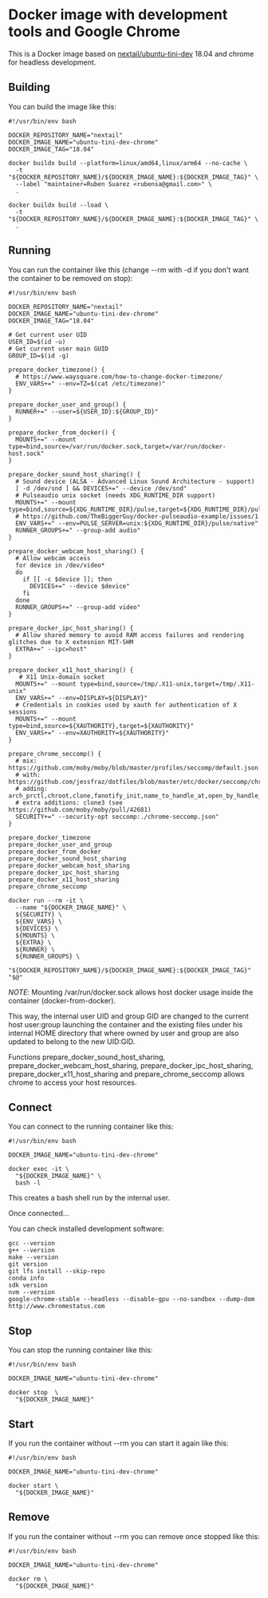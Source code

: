 # Docker image with development tools and Google Chrome

This is a Docker image based on [nextail/ubuntu-tini-dev](https://github.com/nextail/docker-ubuntu-tini-dev) 18.04 and chrome for headless development.

## Building

You can build the image like this:

```
#!/usr/bin/env bash

DOCKER_REPOSITORY_NAME="nextail"
DOCKER_IMAGE_NAME="ubuntu-tini-dev-chrome"
DOCKER_IMAGE_TAG="18.04"

docker buildx build --platform=linux/amd64,linux/arm64 --no-cache \
  -t "${DOCKER_REPOSITORY_NAME}/${DOCKER_IMAGE_NAME}:${DOCKER_IMAGE_TAG}" \
  --label "maintainer=Ruben Suarez <rubensa@gmail.com>" \
  .

docker buildx build --load \
  -t "${DOCKER_REPOSITORY_NAME}/${DOCKER_IMAGE_NAME}:${DOCKER_IMAGE_TAG}" \
  .
```

## Running

You can run the container like this (change --rm with -d if you don't want the container to be removed on stop):

```
#!/usr/bin/env bash

DOCKER_REPOSITORY_NAME="nextail"
DOCKER_IMAGE_NAME="ubuntu-tini-dev-chrome"
DOCKER_IMAGE_TAG="18.04"

# Get current user UID
USER_ID=$(id -u)
# Get current user main GUID
GROUP_ID=$(id -g)

prepare_docker_timezone() {
  # https://www.waysquare.com/how-to-change-docker-timezone/
  ENV_VARS+=" --env=TZ=$(cat /etc/timezone)"
}

prepare_docker_user_and_group() {
  RUNNER+=" --user=${USER_ID}:${GROUP_ID}"
}

prepare_docker_from_docker() {
  MOUNTS+=" --mount type=bind,source=/var/run/docker.sock,target=/var/run/docker-host.sock"
}

prepare_docker_sound_host_sharing() {
  # Sound device (ALSA - Advanced Linux Sound Architecture - support)
  [ -d /dev/snd ] && DEVICES+=" --device /dev/snd"
  # Pulseaudio unix socket (needs XDG_RUNTIME_DIR support)
  MOUNTS+=" --mount type=bind,source=${XDG_RUNTIME_DIR}/pulse,target=${XDG_RUNTIME_DIR}/pulse,readonly"
  # https://github.com/TheBiggerGuy/docker-pulseaudio-example/issues/1
  ENV_VARS+=" --env=PULSE_SERVER=unix:${XDG_RUNTIME_DIR}/pulse/native"
  RUNNER_GROUPS+=" --group-add audio"
}

prepare_docker_webcam_host_sharing() {
  # Allow webcam access
  for device in /dev/video*
  do
    if [[ -c $device ]]; then
      DEVICES+=" --device $device"
    fi
  done
  RUNNER_GROUPS+=" --group-add video"
}

prepare_docker_ipc_host_sharing() {
  # Allow shared memory to avoid RAM access failures and rendering glitches due to X extesnion MIT-SHM
  EXTRA+=" --ipc=host"
}

prepare_docker_x11_host_sharing() {
   # X11 Unix-domain socket
  MOUNTS+=" --mount type=bind,source=/tmp/.X11-unix,target=/tmp/.X11-unix"
  ENV_VARS+=" --env=DISPLAY=${DISPLAY}"
  # Credentials in cookies used by xauth for authentication of X sessions
  MOUNTS+=" --mount type=bind,source=${XAUTHORITY},target=${XAUTHORITY}"
  ENV_VARS+=" --env=XAUTHORITY=${XAUTHORITY}"
}

prepare_chrome_seccomp() {
  # mix: https://github.com/moby/moby/blob/master/profiles/seccomp/default.json
  # with: https://github.com/jessfraz/dotfiles/blob/master/etc/docker/seccomp/chrome.json
  # adding: arch_prctl,chroot,clone,fanotify_init,name_to_handle_at,open_by_handle_at,setdomainname,sethostname,setns,syslog,timer_getoverrun,timer_gettime,timer_settime,unshare,vhangup
  # extra additions: clone3 (see https://github.com/moby/moby/pull/42681)
  SECURITY+=" --security-opt seccomp:./chrome-seccomp.json"
}

prepare_docker_timezone
prepare_docker_user_and_group
prepare_docker_from_docker
prepare_docker_sound_host_sharing
prepare_docker_webcam_host_sharing
prepare_docker_ipc_host_sharing
prepare_docker_x11_host_sharing
prepare_chrome_seccomp

docker run --rm -it \
  --name "${DOCKER_IMAGE_NAME}" \
  ${SECURITY} \
  ${ENV_VARS} \
  ${DEVICES} \
  ${MOUNTS} \
  ${EXTRA} \
  ${RUNNER} \
  ${RUNNER_GROUPS} \
   "${DOCKER_REPOSITORY_NAME}/${DOCKER_IMAGE_NAME}:${DOCKER_IMAGE_TAG}" "$@"
```

*NOTE*: Mounting /var/run/docker.sock allows host docker usage inside the container (docker-from-docker).

This way, the internal user UID and group GID are changed to the current host user:group launching the container and the existing files under his internal HOME directory that where owned by user and group are also updated to belong to the new UID:GID.

Functions prepare_docker_sound_host_sharing, prepare_docker_webcam_host_sharing, prepare_docker_ipc_host_sharing, prepare_docker_x11_host_sharing and prepare_chrome_seccomp allows chrome to access your host resources.

## Connect

You can connect to the running container like this:

```
#!/usr/bin/env bash

DOCKER_IMAGE_NAME="ubuntu-tini-dev-chrome"

docker exec -it \
  "${DOCKER_IMAGE_NAME}" \
  bash -l
```

This creates a bash shell run by the internal user.

Once connected...

You can check installed development software:

```
gcc --version
g++ --version
make --version
git version
git lfs install --skip-repo
conda info
sdk version
nvm --version
google-chrome-stable --headless --disable-gpu --no-sandbox --dump-dom http://www.chromestatus.com
```

## Stop

You can stop the running container like this:

```
#!/usr/bin/env bash

DOCKER_IMAGE_NAME="ubuntu-tini-dev-chrome"

docker stop  \
  "${DOCKER_IMAGE_NAME}"
```

## Start

If you run the container without --rm you can start it again like this:

```
#!/usr/bin/env bash

DOCKER_IMAGE_NAME="ubuntu-tini-dev-chrome"

docker start \
  "${DOCKER_IMAGE_NAME}"
```

## Remove

If you run the container without --rm you can remove once stopped like this:

```
#!/usr/bin/env bash

DOCKER_IMAGE_NAME="ubuntu-tini-dev-chrome"

docker rm \
  "${DOCKER_IMAGE_NAME}"
```
